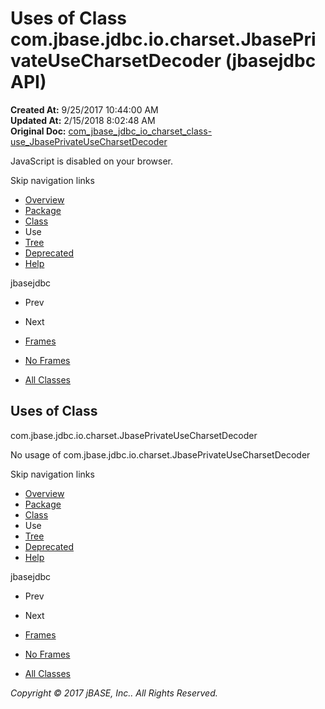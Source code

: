 # Uses of Class com.jbase.jdbc.io.charset.JbasePrivateUseCharsetDecoder (jbasejdbc   API)

**Created At:** 9/25/2017 10:44:00 AM  
**Updated At:** 2/15/2018 8:02:48 AM  
**Original Doc:** [com_jbase_jdbc_io_charset_class-use_JbasePrivateUseCharsetDecoder](https://docs.jbase.com/39234-class-use/com_jbase_jdbc_io_charset_class-use_JbasePrivateUseCharsetDecoder)  

<!--<br>    try {<br>        if (location.href.indexOf('is-external=true') == -1) {<br>            parent.document.title="Uses of Class com.jbase.jdbc.io.charset.JbasePrivateUseCharsetDecoder (jbasejdbc   API)";<br>        }<br>    }<br>    catch(err) {<br>    }<br>//-->
JavaScript is disabled on your browser.

Skip navigation links

- [Overview](../../../../../../overview-summary.html)
- [Package](/39233-charset/com_jbase_jdbc_io_charset_package-summary)
- [Class](/39233-charset/com_jbase_jdbc_io_charset_JbasePrivateUseCharsetDecoder "class in com.jbase.jdbc.io.charset")
- Use
- [Tree](/39233-charset/com_jbase_jdbc_io_charset_package-tree)
- [Deprecated](../../../../../../deprecated-list.html)
- [Help](../../../../../../help-doc.html)


jbasejdbc <br>

- Prev
- Next


- [Frames](../../../../../../index.html?com/jbase/jdbc/io/charset/class-use//39234-class-use/com_jbase_jdbc_io_charset_class-use_JbasePrivateUseCharsetDecoder)
- [No Frames](/39234-class-use/com_jbase_jdbc_io_charset_class-use_JbasePrivateUseCharsetDecoder)


- [All Classes](../../../../../../allclasses-noframe.html)


<!--<br>  allClassesLink = document.getElementById("allclasses\_navbar\_top");<br>  if(window==top) {<br>    allClassesLink.style.display = "block";<br>  }<br>  else {<br>    allClassesLink.style.display = "none";<br>  }<br>  //-->

## Uses of Class
com.jbase.jdbc.io.charset.JbasePrivateUseCharsetDecoder

No usage of com.jbase.jdbc.io.charset.JbasePrivateUseCharsetDecoder

Skip navigation links

- [Overview](../../../../../../overview-summary.html)
- [Package](/39233-charset/com_jbase_jdbc_io_charset_package-summary)
- [Class](/39233-charset/com_jbase_jdbc_io_charset_JbasePrivateUseCharsetDecoder "class in com.jbase.jdbc.io.charset")
- Use
- [Tree](/39233-charset/com_jbase_jdbc_io_charset_package-tree)
- [Deprecated](../../../../../../deprecated-list.html)
- [Help](../../../../../../help-doc.html)


jbasejdbc <br>

- Prev
- Next


- [Frames](../../../../../../index.html?com/jbase/jdbc/io/charset/class-use//39234-class-use/com_jbase_jdbc_io_charset_class-use_JbasePrivateUseCharsetDecoder)
- [No Frames](/39234-class-use/com_jbase_jdbc_io_charset_class-use_JbasePrivateUseCharsetDecoder)


- [All Classes](../../../../../../allclasses-noframe.html)


<!--<br>  allClassesLink = document.getElementById("allclasses\_navbar\_bottom");<br>  if(window==top) {<br>    allClassesLink.style.display = "block";<br>  }<br>  else {<br>    allClassesLink.style.display = "none";<br>  }<br>  //-->

*Copyright © 2017 jBASE, Inc.. All Rights Reserved.*
